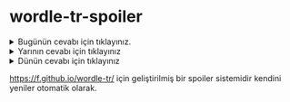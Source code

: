 # wordle-tr-spoiler

<details>
  <summary>Bugünün cevabı için tıklayınız.</summary>
  <br>
    <b> yalpa </b>
</details>

<details>
  <summary>Yarının cevabı için tıklayınız</summary>
  <br>
   <b> sahte </b>
</details>

<details>
  <summary>Dünün cevabı için tıklayınız </summary>
  <br>
  <b> dübeş </b>
</details>

https://f.github.io/wordle-tr/ için geliştirilmiş bir spoiler sistemidir kendini yeniler otomatik olarak.

